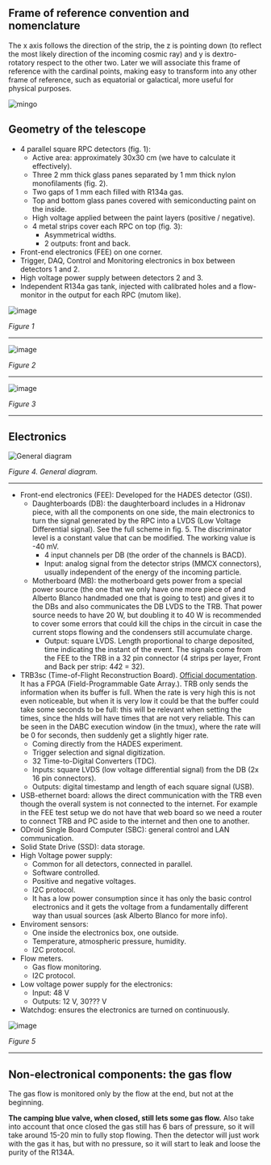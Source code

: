 ## Frame of reference convention and nomenclature

The x axis follows the direction of the strip, the z is pointing down (to reflect the most likely direction of the incoming cosmic ray) and y is dextro-rotatory respect to the other two. Later we will associate this frame of reference with the cardinal points, making easy to transform into any other frame of reference, such as equatorial or galactical, more useful for physical purposes.

![mingo](https://github.com/cayesoneira/miniTRASGO-documentation/assets/21690353/f9801f0b-73a7-4bb7-98f7-d1948eaadc27)

## Geometry of the telescope

- 4 parallel square RPC detectors (fig. 1):
    - Active area: approximately 30x30 cm (we have to calculate it effectively).
    - Three 2 mm thick glass panes separated by 1 mm thick nylon monofilaments (fig. 2).
    - Two gaps of 1 mm each filled with R134a gas.
    - Top and bottom glass panes covered with semiconducting paint on the inside.
    - High voltage applied between the paint layers (positive / negative).
    - 4 metal strips cover each RPC on top (fig. 3):
        - Asymmetrical widths.
        - 2 outputs: front and back.
- Front-end electronics (FEE) on one corner.
- Trigger, DAQ, Control and Monitoring electronics in box between detectors 1 and 2.
- High voltage power supply between detectors 2 and 3.
- Independent R134a gas tank, injected with calibrated holes and a flow-monitor in the output for each RPC (mutom like).

![image](https://github.com/cayesoneira/miniTRASGO/assets/21690353/0b2716cf-5745-44cd-9137-250d9f6d70d8)

_Figure 1_

---

![image](https://github.com/cayesoneira/miniTRASGO/assets/93153458/3c83d2de-22cb-4d7d-b89d-8f52a7710ed9)

_Figure 2_

---

![image](https://github.com/cayesoneira/miniTRASGO/assets/93153458/8e34e594-e490-4610-9654-66b07d65f65d)

_Figure 3_

---

## Electronics
![General diagram](https://github.com/cayesoneira/miniTRASGO/assets/21690353/86c4fdca-18d2-4233-8ca4-95511cd59bbe)

_Figure 4. General diagram._

---

- Front-end electronics (FEE): Developed for the HADES detector (GSI).
    - Daughterboards (DB): the daughterboard includes in a Hidronav piece, with all the components on one side, the main electronics to turn the signal generated by the RPC into a LVDS (Low Voltage Differential signal). See the full scheme in fig. 5. The discriminator level is a constant value that can be modified. The working value is -40 mV.
        - 4 input channels per DB (the order of the channels is BACD).
        - Input: analog signal from the detector strips (MMCX connectors), usually independent of the energy of the incoming particle.
    - Motherboard (MB): the motherboard gets power from a special power source (the one that we only have one more piece of and Alberto Blanco handmaded one that is going to test) and gives it to the DBs and also communicates the DB LVDS to the TRB. That power source needs to have 20 W, but doubling it to 40 W is recommended to cover some errors that could kill the chips in the circuit in case the current stops flowing and the condensers still accumulate charge.
        - Output: square LVDS. Length proportional to charge deposited, time indicating the instant of the event. The signals come from the FEE to the TRB in a 32 pin connector (4 strips per layer, Front and Back per strip: 4*4*2 = 32).
- TRB3sc (Time-of-Flight Reconstruction Board). [Official documentation](http://jspc29.x-matter.uni-frankfurt.de/docu/trb3docu.pdf). It has a FPGA (Field-Programmable Gate Array.). TRB only sends the information when its buffer is full. When the rate is very high this is not even noticeable, but when it is very low it could be that the buffer could take some seconds to be full: this will be relevant when setting the times, since the hlds will have times that are not very reliable. This can be seen in the DABC execution window (in the tmux), where the rate will be 0 for seconds, then suddenly get a slightly higer rate.
    - Coming directly from the HADES experiment.
    - Trigger selection and signal digitization.
    - 32 Time-to-Digital Converters (TDC).
    - Inputs: square LVDS (low voltage differential signal) from the DB (2x 16 pin connectors).
    - Outputs: digital timestamp and length of each square signal (USB).
- USB-ethernet board: allows the direct communication with the TRB even though the overall system is not connected to the internet. For example in the FEE test setup we do not have that web board so we need a router to connect TRB and PC aside to the internet and then one to another.
- ODroid Single Board Computer (SBC): general control and LAN communication.
- Solid State Drive (SSD): data storage.
- High Voltage power supply:
    - Common for all detectors, connected in parallel.
    - Software controlled.
    - Positive and negative voltages.
    - I2C protocol.
    - It has a low power consumption since it has only the basic control electronics and it gets the voltage from a fundamentally different way than usual sources (ask Alberto Blanco for more info).
- Enviroment sensors:
    - One inside the electronics box, one outside.
    - Temperature, atmospheric pressure, humidity.
    - I2C protocol.
- Flow meters.
    - Gas flow monitoring.
    - I2C protocol.
- Low voltage power supply for the electronics:
    - Input: 48 V
    - Outputs: 12 V, 30??? V
- Watchdog: ensures the electronics are turned on continuously.

![image](https://github.com/cayesoneira/miniTRASGO/assets/93153458/95f912cf-b274-4cfb-8519-419436ef5dd8)

_Figure 5_

---

## Non-electronical components: the gas flow
The gas flow is monitored only by the flow at the end, but not at the beginning.

**The camping blue valve, when closed, still lets some gas flow.** Also take into account that once closed the gas still has 6 bars of pressure, so it will take around 15-20 min to fully stop flowing. Then the detector will just work with the gas it has, but with no pressure, so it will start to leak and loose the purity of the R134A.
